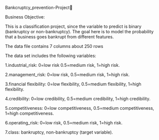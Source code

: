 
Bankcruptcy_prevention-Project🏦

Business Objective:

This is a classification project, since the variable to predict is binary (bankruptcy or non-bankruptcy). The goal here is to model the probability that a business goes bankrupt from different features.

The data file contains 7 columns about 250 rows

The data set includes the following variables:

1.industrial_risk: 0=low risk 0.5=medium risk, 1=high risk.

2.management_risk: 0=low risk, 0.5=medium risk, 1=high risk.

3.financial flexibility: 0=low flexibility, 0.5=medium flexibility, 1=high flexibility.

4.credibility: 0=low credibility, 0.5=medium credibility, 1=high credibility.

5.competitiveness: 0=low competitiveness, 0.5=medium competitiveness, 1=high competitiveness.

6.operating_risk: 0=low risk, 0.5=medium risk, 1=high risk.

7.class: bankruptcy, non-bankruptcy (target variable).

